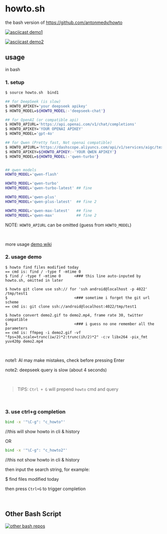 howto.sh
========

the bash version of
https://github.com/antonmedv/howto


[![asciicast demo1](https://asciinema.org/a/721054.svg)](https://asciinema.org/a/721054)

[![asciicast demo2](https://asciinema.org/a/721064.svg)](https://asciinema.org/a/721064)

## usage
in bash

### 1. setup

```bash
$ source howto.sh  bind1

## for DeepSeek (is slow)
$ HOWTO_APIKEY='your deepseek apikey'
$ HOWTO_MODEL=${HOWTO_MODEL:-'deepseek-chat'}

## for OpenAI (or compatible api)
$ HOWTO_APIURL='https://api.openai.com/v1/chat/completions'
$ HOWTO_APIKEY='YOUR OPENAI APIKEY'
$ HOWTO_MODEL='gpt-4o'

## for Qwen (Pretty fast, Not openai compatible)
$ HOWTO_APIURL='https://dashscope.aliyuncs.com/api/v1/services/aigc/text-generation/generation'
$ HOWTO_APIKEY=${HOWTO_APIKEY:-'YOUR QWEN APIKEY'}
$ HOWTO_MODEL=${HOWTO_MODEL:-'qwen-turbo'}


## qwen models
HOWTO_MODEL='qwen-flash'

HOWTO_MODEL='qwen-turbo'
HOWTO_MODEL='qwen-turbo-latest' ## fine

HOWTO_MODEL='qwen-plus'
HOWTO_MODEL='qwen-plus-latest'  ## fine 2

HOWTO_MODEL='qwen-max-latest'   ## fine
HOWTO_MODEL='qwen-max'          ## fine 2
```

NOTE: `HOWTO_APIURL` can be omitted (guess from `HOWTO_MODEL`)

<br>

more usage [demo wiki](https://github.com/yurenchen000/howto.sh/wiki)

### 2. usage demo

```console
$ howto find files modified today
== cmd is: find / -type f -mtime 0
$ find / -type f -mtime 0      <### this line auto-inputed by howto.sh, omitted in later

$ howto git clone use ssh:// for 'ssh android@localhost -p 4022' /tmp/test1
$                              <### sometime i forget the git url scheme
== cmd is: git clone ssh://android@localhost:4022/tmp/test1

$ howto convert demo2.gif to demo2.mp4, frame rate 30, twitter compatible  
$                              <### i guess no one remember all the parameters
== cmd is: ffmpeg -i demo2.gif -vf "fps=30,scale=trunc(iw/2)*2:trunc(ih/2)*2" -c:v libx264 -pix_fmt yuv420p demo2.mp4
```

<br>

note1:
AI may make mistakes, check before pressing Enter

note2:
deepseek query is slow (about 4 seconds)

<br>


> TIPS: `Ctrl + G` will prepend `howto` cmd and query

<br>

### 3. use ctrl+g completion

```bash
bind -x '"\C-g": "c_howto"'
```  
//this will show howto in cli & history

OR

```bash
bind -x '"\C-g": "c_howto2"'
```
//this not show howto in cli & history

then input the search string, for example:

$ find files modified today

then press `Ctrl+G` to trigger completion

<br>

## Other Bash Script

[![other bash repos](https://res.ez2.fun/svg/repos-bash_script.svg)](https://github.com/yurenchen000/yurenchen000/blob/main/repos.md#bash-scripts)

